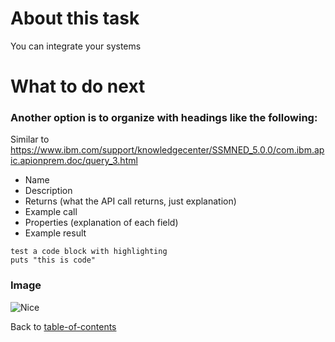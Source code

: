 # About this task
You can integrate your systems 
# What to do next


### Another option is to organize with headings like the following:
Similar to https://www.ibm.com/support/knowledgecenter/SSMNED_5.0.0/com.ibm.apic.apionprem.doc/query_3.html

* Name
* Description
* Returns (what the API call returns, just explanation)
* Example call
* Properties (explanation of each field)
* Example result

```
test a code block with highlighting
puts "this is code"
```
### Image

![Nice](/images/TestImageIBMMaersk.png)

Back to [table-of-contents](https://github.com/SteveSpudWebb/write-the-docs-tutorial/blob/master/docs/table-of-contents.md)

